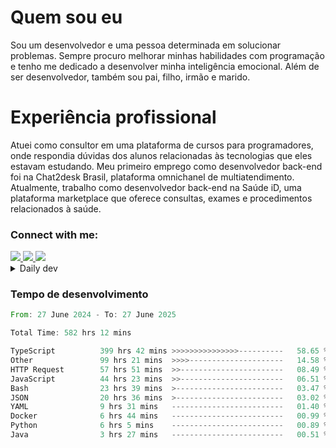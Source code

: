 # Quem sou eu
Sou um desenvolvedor e uma pessoa determinada em solucionar problemas. Sempre procuro melhorar minhas habilidades com programação e tenho me dedicado a desenvolver minha inteligência emocional. Além de ser desenvolvedor, também sou pai, filho, irmão e marido.

# Experiência profissional
Atuei como consultor em uma plataforma de cursos para programadores, onde respondia dúvidas dos alunos relacionadas às tecnologias que eles estavam estudando.
Meu primeiro emprego como desenvolvedor back-end foi na Chat2desk Brasil, plataforma omnichanel de multiatendimento.
Atualmente, trabalho como desenvolvedor back-end na Saúde iD, uma plataforma marketplace que oferece consultas, exames e procedimentos relacionados à saúde.

### Connect with me:
<a href="https://www.linkedin.com/in/theusmoreira" target="_blank" >
<img src="https://img.shields.io/badge/linkedin-%230077B5.svg?&style=for-the-badge&logo=linkedin&logoColor=white ">
</a>
<a href="https://www.instagram.com/matheus.s.moreira/" target="_blank">
<img src="https://img.shields.io/badge/instagram-%23E4405F.svg?&style=for-the-badge&logo=instagram&logoColor=white">
</a>
<a href="mailto:matheussm301@gmail.com"  target="_blank">
<img src="https://img.shields.io/badge/gmail-%23E4405F.svg?&style=for-the-badge&logo=gmail&logoColor=white">
</a>


<details>
  <summary>Daily dev </summary>
<p>
  <a href="https://app.daily.dev/matheussantos"><img src="https://github.com/matheus-santos-moreira/matheus-santos-moreira/blob/master/devcard.svg" width="200" alt="Matheus Santos's Dev Card"/></a>
 </p>
</details>

<h3>Tempo de desenvolvimento</h3>

<!--START_SECTION:waka-->

```rust
From: 27 June 2024 - To: 27 June 2025

Total Time: 582 hrs 12 mins

TypeScript          399 hrs 42 mins >>>>>>>>>>>>>>>----------   58.65 %
Other               99 hrs 21 mins  >>>>---------------------   14.58 %
HTTP Request        57 hrs 51 mins  >>-----------------------   08.49 %
JavaScript          44 hrs 23 mins  >>-----------------------   06.51 %
Bash                23 hrs 39 mins  >------------------------   03.47 %
JSON                20 hrs 36 mins  >------------------------   03.02 %
YAML                9 hrs 31 mins   -------------------------   01.40 %
Docker              6 hrs 44 mins   -------------------------   00.99 %
Python              6 hrs 5 mins    -------------------------   00.89 %
Java                3 hrs 27 mins   -------------------------   00.51 %
```

<!--END_SECTION:waka-->
